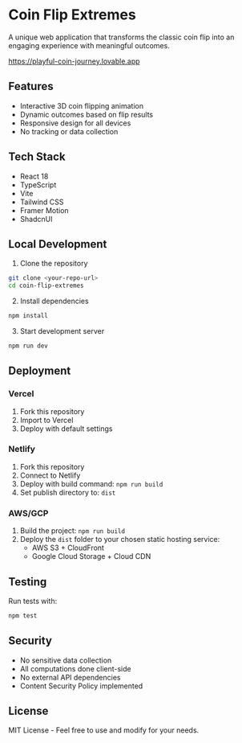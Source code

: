 # Coin Flip Extremes

A unique web application that transforms the classic coin flip into an engaging experience with meaningful outcomes.

https://playful-coin-journey.lovable.app

## Features
- Interactive 3D coin flipping animation
- Dynamic outcomes based on flip results
- Responsive design for all devices
- No tracking or data collection

## Tech Stack
- React 18
- TypeScript
- Vite
- Tailwind CSS
- Framer Motion
- ShadcnUI

## Local Development

1. Clone the repository
```bash
git clone <your-repo-url>
cd coin-flip-extremes
```

2. Install dependencies
```bash
npm install
```

3. Start development server
```bash
npm run dev
```

## Deployment

### Vercel
1. Fork this repository
2. Import to Vercel
3. Deploy with default settings

### Netlify
1. Fork this repository
2. Connect to Netlify
3. Deploy with build command: `npm run build`
4. Set publish directory to: `dist`

### AWS/GCP
1. Build the project: `npm run build`
2. Deploy the `dist` folder to your chosen static hosting service:
   - AWS S3 + CloudFront
   - Google Cloud Storage + Cloud CDN

## Testing
Run tests with:
```bash
npm test
```

## Security
- No sensitive data collection
- All computations done client-side
- No external API dependencies
- Content Security Policy implemented

## License
MIT License - Feel free to use and modify for your needs.
